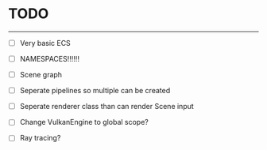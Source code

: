 # TODO

---

- [ ] Very basic ECS
- [ ] NAMESPACES!!!!!!
- [ ] Scene graph
- [ ] Seperate pipelines so multiple can be created
- [ ] Seperate renderer class than can render Scene input
- [ ] Change VulkanEngine to global scope?
- [ ] Ray tracing?

